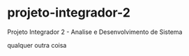 # projeto-integrador-2
Projeto Integrador 2 - Analise e Desenvolvimento de Sistema
 
qualquer outra coisa